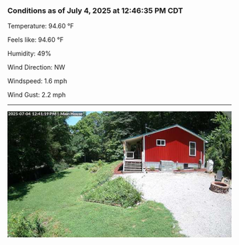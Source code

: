 ### Conditions as of July 4, 2025 at 12:46:35 PM CDT 

Temperature: 94.60 &deg;F

Feels like: 94.60 &deg;F

Humidity: 49%

Wind Direction: NW

Windspeed: 1.6 mph

Wind Gust: 2.2 mph

---

<img src="./images/latest.jpeg"/>

